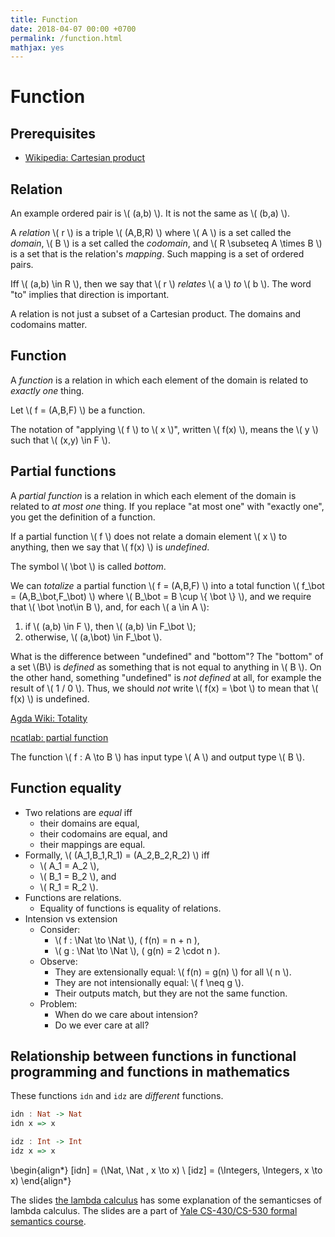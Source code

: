 ```yaml
---
title: Function
date: 2018-04-07 00:00 +0700
permalink: /function.html
mathjax: yes
---
```


# Function

## Prerequisites

- [Wikipedia: Cartesian product](https://en.wikipedia.org/wiki/Cartesian_product)

## Relation

An example ordered pair is \\( (a,b) \\). It is not the same as \\( (b,a) \\).

A *relation* \\( r \\) is a triple \\( (A,B,R) \\) where
\\( A \\) is a set called the *domain*,
\\( B \\) is a set called the *codomain*,
and \\( R \subseteq A \times B \\) is a set that is the relation's *mapping*.
Such mapping is a set of ordered pairs.

Iff \\( (a,b) \in R \\), then we say that \\( r \\) *relates* \\( a \\) *to* \\( b \\).
The word "to" implies that direction is important.

A relation is not just a subset of a Cartesian product.
The domains and codomains matter.

## Function

A *function* is a relation in which each element of the domain is related to *exactly one* thing.

Let \\( f = (A,B,F) \\) be a function.

The notation of "applying \\( f \\) to \\( x \\)", written \\( f(x) \\),
means the \\( y \\) such that \\( (x,y) \in F \\).

## Partial functions

A *partial function* is a relation in which each element of the domain is related to *at most one* thing.
If you replace "at most one" with "exactly one", you get the definition of a function.

If a partial function \\( f \\) does not relate a domain element \\( x \\) to anything,
then we say that \\( f(x) \\) is *undefined*.

The symbol \\( \bot \\) is called *bottom*.

We can *totalize* a partial function \\( f = (A,B,F) \\) into a total function \\( f_\bot = (A,B_\bot,F_\bot) \\)
where \\( B_\bot = B \cup \\{ \bot \\} \\), and we require that \\( \bot \not\in B \\),
and, for each \\( a \in A \\):
1. if \\( (a,b) \in F \\), then \\( (a,b) \in F_\bot \\);
2. otherwise, \\( (a,\bot) \in F_\bot \\).

What is the difference between "undefined" and "bottom"?
The "bottom" of a set \\(B\\) is *defined* as something that is not equal to anything in \\( B \\).
On the other hand, something "undefined" is *not defined* at all,
for example the result of \\( 1 / 0 \\).
Thus, we should *not* write \\( f(x) = \bot \\) to mean that \\( f(x) \\) is undefined.

[Agda Wiki: Totality](http://wiki.portal.chalmers.se/agda/pmwiki.php?n=ReferenceManual.Totality)

[ncatlab: partial function](https://ncatlab.org/nlab/show/partial+function)

The function \\( f : A \to B \\) has input type \\( A \\) and output type \\( B \\).

## Function equality

- Two relations are *equal* iff
    - their domains are equal,
    - their codomains are equal, and
    - their mappings are equal.
- Formally, \\( (A_1,B_1,R_1) = (A_2,B_2,R_2) \\) iff
    - \\( A_1 = A_2 \\),
    - \\( B_1 = B_2 \\), and
    - \\( R_1 = R_2 \\).
- Functions are relations.
    - Equality of functions is equality of relations.
- Intension vs extension
    - Consider:
        - \\( f : \Nat \to \Nat \\), <span>\( f(n) = n + n \)</span>,
        - \\( g : \Nat \to \Nat \\), <span>\( g(n) = 2 \cdot n \)</span>.
    - Observe:
        - They are extensionally equal: \\( f(n) = g(n) \\) for all \\( n \\).
        - They are not intensionally equal: \\( f \neq g \\).
        - Their outputs match, but they are not the same function.
    - Problem:
        - When do we care about intension?
        - Do we ever care at all?

## Relationship between functions in functional programming and functions in mathematics

These functions `idn` and `idz` are *different* functions.

```haskell
idn : Nat -> Nat
idn x => x

idz : Int -> Int
idz x => x
```

<span>\begin{align*}
[idn] = (\Nat, \Nat , x \to x)
\\
[idz] = (\Integers, \Integers, x \to x)
\end{align*}</span>

The slides [the lambda calculus](http://www.cs.yale.edu/homes/hudak/CS430F07/LectureSlides/Reynolds-ch10.pdf)
has some explanation of the semanticses of lambda calculus.
The slides are a part of [Yale CS-430/CS-530 formal semantics course](http://www.cs.yale.edu/homes/hudak/CS430F07/).
